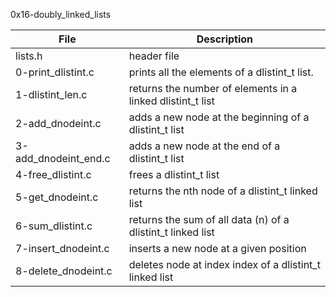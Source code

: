 0x16-doubly_linked_lists

File | Description
--- | ---
lists.h | header file
0-print_dlistint.c | prints all the elements of a dlistint_t list.
1-dlistint_len.c | returns the number of elements in a linked dlistint_t list
2-add_dnodeint.c | adds a new node at the beginning of a dlistint_t list
3-add_dnodeint_end.c | adds a new node at the end of a dlistint_t list
4-free_dlistint.c | frees a dlistint_t list
5-get_dnodeint.c | returns the nth node of a dlistint_t linked list
6-sum_dlistint.c | returns the sum of all data (n) of a dlistint_t linked list
7-insert_dnodeint.c | inserts a new node at a given position
8-delete_dnodeint.c | deletes node at index index of a dlistint_t linked list
